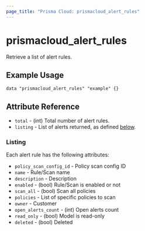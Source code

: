 ```yaml
---
page_title: "Prisma Cloud: prismacloud_alert_rules"
---
```


# prismacloud_alert_rules

Retrieve a list of alert rules.

## Example Usage

```hcl
data "prismacloud_alert_rules" "example" {}
```

## Attribute Reference

* `total` - (int) Total number of alert rules.
* `listing` - List of alerts returned, as defined [below](#listing).

### Listing

Each alert rule has the following attributes:

* `policy_scan_config_id` - Policy scan config ID
* `name` - Rule/Scan name
* `description` - Description
* `enabled` - (bool) Rule/Scan is enabled or not
* `scan_all` - (bool) Scan all policies
* `policies` - List of specific policies to scan
* `owner` - Customer
* `open_alerts_count` - (int) Open alerts count
* `read_only` - (bool) Model is read-only
* `deleted` - (bool) Deleted
